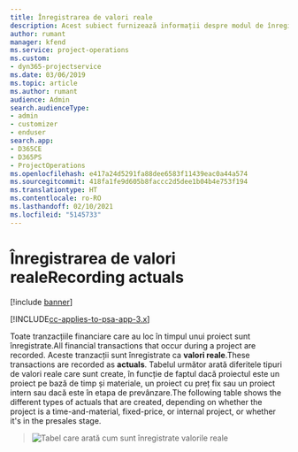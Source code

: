 ```yaml
---
title: Înregistrarea de valori reale
description: Acest subiect furnizează informații despre modul de înregistrare a valorilor reale.
author: rumant
manager: kfend
ms.service: project-operations
ms.custom:
- dyn365-projectservice
ms.date: 03/06/2019
ms.topic: article
ms.author: rumant
audience: Admin
search.audienceType:
- admin
- customizer
- enduser
search.app:
- D365CE
- D365PS
- ProjectOperations
ms.openlocfilehash: e417a24d5291fa88dee6583f11439eac0a44a574
ms.sourcegitcommit: 418fa1fe9d605b8faccc2d5dee1b04b4e753f194
ms.translationtype: HT
ms.contentlocale: ro-RO
ms.lasthandoff: 02/10/2021
ms.locfileid: "5145733"
---
```

# <a name="recording-actuals"></a><span data-ttu-id="9a516-103">Înregistrarea de valori reale</span><span class="sxs-lookup"><span data-stu-id="9a516-103">Recording actuals</span></span> 

[!include [banner](../includes/psa-now-project-operations.md)]

[!INCLUDE[cc-applies-to-psa-app-3.x](../includes/cc-applies-to-psa-app-3x.md)]

<span data-ttu-id="9a516-104">Toate tranzacțiile financiare care au loc în timpul unui proiect sunt înregistrate.</span><span class="sxs-lookup"><span data-stu-id="9a516-104">All financial transactions that occur during a project are recorded.</span></span> <span data-ttu-id="9a516-105">Aceste tranzacții sunt înregistrate ca **valori reale**.</span><span class="sxs-lookup"><span data-stu-id="9a516-105">These transactions are recorded as **actuals**.</span></span> <span data-ttu-id="9a516-106">Tabelul următor arată diferitele tipuri de valori reale care sunt create, în funcție de faptul dacă proiectul este un proiect pe bază de timp și materiale, un proiect cu preț fix sau un proiect intern sau dacă este în etapa de prevânzare.</span><span class="sxs-lookup"><span data-stu-id="9a516-106">The following table shows the different types of actuals that are created, depending on whether the project is a time-and-material, fixed-price, or internal project, or whether it's in the presales stage.</span></span>

> ![Tabel care arată cum sunt înregistrate valorile reale](media/advanced-table2.png)
